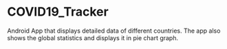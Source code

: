 # COVID19_Tracker
Android App that displays detailed data of different countries. The app also shows the global statistics and displays it in pie chart graph. 
